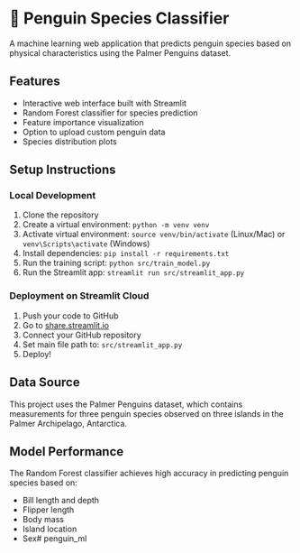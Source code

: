 # 🐧 Penguin Species Classifier

A machine learning web application that predicts penguin species based on physical characteristics using the Palmer Penguins dataset.

## Features
- Interactive web interface built with Streamlit
- Random Forest classifier for species prediction
- Feature importance visualization
- Option to upload custom penguin data
- Species distribution plots

## Setup Instructions

### Local Development
1. Clone the repository
2. Create a virtual environment: `python -m venv venv`
3. Activate virtual environment: `source venv/bin/activate` (Linux/Mac) or `venv\Scripts\activate` (Windows)
4. Install dependencies: `pip install -r requirements.txt`
5. Run the training script: `python src/train_model.py`
6. Run the Streamlit app: `streamlit run src/streamlit_app.py`

### Deployment on Streamlit Cloud
1. Push your code to GitHub
2. Go to [share.streamlit.io](https://share.streamlit.io)
3. Connect your GitHub repository
4. Set main file path to: `src/streamlit_app.py`
5. Deploy!

## Data Source
This project uses the Palmer Penguins dataset, which contains measurements for three penguin species observed on three islands in the Palmer Archipelago, Antarctica.

## Model Performance
The Random Forest classifier achieves high accuracy in predicting penguin species based on:
- Bill length and depth
- Flipper length
- Body mass
- Island location
- Sex# penguin_ml
